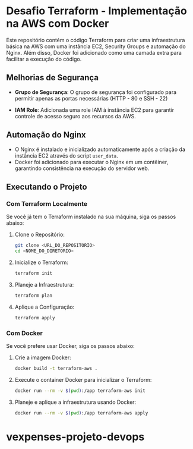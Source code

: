 # Desafio Terraform - Implementação na AWS com Docker

Este repositório contém o código Terraform para criar uma infraestrutura básica na AWS com uma instância EC2, Security Groups e automação do Nginx. Além disso, Docker foi adicionado como uma camada extra para facilitar a execução do código.

## Melhorias de Segurança

- **Grupo de Segurança**: O grupo de segurança foi configurado para permitir apenas as portas necessárias (HTTP - 80 e SSH - 22)

- **IAM Role**: Adicionada uma role IAM à instância EC2 para garantir controle de acesso seguro aos recursos da AWS.

## Automação do Nginx

- O Nginx é instalado e inicializado automaticamente após a criação da instância EC2 através do script `user_data`.
- Docker foi adicionado para executar o Nginx em um contêiner, garantindo consistência na execução do servidor web.

## Executando o Projeto

### Com Terraform Localmente

Se você já tem o Terraform instalado na sua máquina, siga os passos abaixo:

1. Clone o Repositório:
    ```bash
    git clone <URL_DO_REPOSITORIO>
    cd <NOME_DO_DIRETORIO>
    ```

2. Inicialize o Terraform:
    ```bash
    terraform init
    ```

3. Planeje a Infraestrutura:
    ```bash
    terraform plan
    ```

4. Aplique a Configuração:
    ```bash
    terraform apply
    ```

### Com Docker

Se você prefere usar Docker, siga os passos abaixo:

1. Crie a imagem Docker:
    ```bash
    docker build -t terraform-aws .
    ```

2. Execute o container Docker para inicializar o Terraform:
    ```bash
    docker run --rm -v $(pwd):/app terraform-aws init
    ```

3. Planeje e aplique a infraestrutura usando Docker:
    ```bash
    docker run --rm -v $(pwd):/app terraform-aws apply
    ```
# vexpenses-projeto-devops
